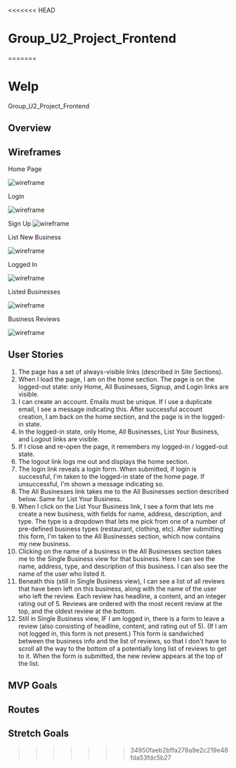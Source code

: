 <<<<<<< HEAD
# Group_U2_Project_Frontend
=======
# Welp
Group_U2_Project_Frontend

## Overview

## Wireframes
Home Page

![wireframe](https://user-images.githubusercontent.com/79672776/114883878-4e2a7e00-9dd3-11eb-8fc4-89eb963387c1.png)

Login

![wireframe](https://user-images.githubusercontent.com/79672776/114883884-4f5bab00-9dd3-11eb-96a7-1665ff6533ab.png)

Sign Up
![wireframe](https://user-images.githubusercontent.com/79672776/114883894-508cd800-9dd3-11eb-8409-6ba5182941a3.png)

List New Business

![wireframe](https://user-images.githubusercontent.com/79672776/114883900-51be0500-9dd3-11eb-941c-ad8da0132949.png)

Logged In

![wireframe](https://user-images.githubusercontent.com/79672776/114883911-5387c880-9dd3-11eb-9fda-8663717cc391.png)

Listed Businesses

![wireframe](https://user-images.githubusercontent.com/79672776/114883915-54b8f580-9dd3-11eb-93fe-1012d54f5774.png)

Business Reviews

![wireframe](https://user-images.githubusercontent.com/79672776/114883923-55ea2280-9dd3-11eb-9e57-9e4896846143.png)

## User Stories
1. The page has a set of always-visible links (described in Site Sections).
1. When I load the page, I am on the home section. The page is on the logged-out state: only Home, All Businesses, Signup, and Login links are visible.
1. I can create an account. Emails must be unique. If I use a duplicate email, I see a message indicating this. After successful account creation, I am back on the home section, and the page is in the logged-in state.
1. In the logged-in state, only Home, All Businesses, List Your Business, and Logout links are visible.
1. If I close and re-open the page, it remembers my logged-in / logged-out state.
1. The logout link logs me out and displays the home section.
1. The login link reveals a login form. When submitted, if login is successful, I'm taken to the logged-in state of the home page. If unsuccessful, I'm shown a message indicating so.
1. The All Businesses link takes me to the All Businesses section described below. Same for List Your Business.
1. When I click on the List Your Business link, I see a form that lets me create a new business, with fields for name, address, description, and type. The type is a dropdown that lets me pick from one of a number of pre-defined business types (restaurant, clothing, etc). After submitting this form, I'm taken to the All Businesses section, which now contains my new business.
1. Clicking on the name of a business in the All Businesses section takes me to the Single Business view for that business. Here I can see the name, address, type, and description of this business. I can also see the name of the user who listed it.
1. Beneath this (still in Single Business view), I can see a list of all reviews that have been left on this business, along with the name of the user who left the review. Each review has headline, a content, and an integer rating out of 5. Reviews are ordered with the most recent review at the top, and the oldest review at the bottom.
1. Still in Single Business view, IF I am logged in, there is a form to leave a review (also consisting of headline, content, and rating out of 5). (If I am not logged in, this form is not present.) This form is sandwiched between the business info and the list of reviews, so that I don't have to scroll all the way to the bottom of a potentially long list of reviews to get to it. When the form is submitted, the new review appears at the top of the list.
## MVP Goals

## Routes

## Stretch Goals
>>>>>>> 34950faeb2bffa278a9e2c219e48fda53fdc5b27
